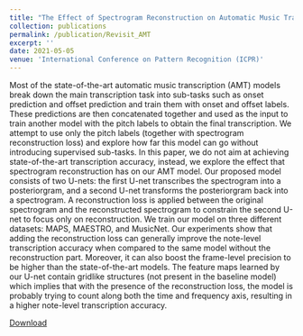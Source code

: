 ```yaml
---
title: "The Effect of Spectrogram Reconstruction on Automatic Music Transcription: An Alternative Approach to Improve Transcription Accuracy"
collection: publications
permalink: /publication/Revisit_AMT
excerpt: ''
date: 2021-05-05 
venue: 'International Conference on Pattern Recognition (ICPR)'
---
```

Most of the state-of-the-art automatic music transcription (AMT) models break down the main transcription task into sub-tasks such as onset prediction and offset prediction and train them with onset and offset labels. These predictions are then concatenated together and used as the input to train another model with the pitch labels to obtain the final transcription. We attempt to use only the pitch labels (together with spectrogram reconstruction loss) and explore how far this model can go without introducing supervised sub-tasks. In this paper, we do not aim at achieving state-of-the-art transcription accuracy, instead, we explore the effect that spectrogram reconstruction has on our AMT model. Our proposed model consists of two U-nets: the first U-net transcribes the spectrogram into a posteriorgram, and a second U-net transforms the posteriorgram back into a spectrogram. A reconstruction loss is applied between the original spectrogram and the reconstructed spectrogram to constrain the second U-net to focus only on reconstruction. We train our model on three different datasets: MAPS, MAESTRO, and MusicNet. Our experiments show that adding the reconstruction loss can generally improve the note-level transcription accuracy when compared to the same model without the reconstruction part. Moreover, it can also boost the frame-level precision to be higher than the state-of-the-art models. The feature maps learned by our U-net contain gridlike structures (not present in the baseline model) which implies that with the presence of the reconstruction loss, the model is probably trying to count along both the time and frequency axis, resulting in a higher note-level transcription accuracy.

[Download](https://ieeexplore.ieee.org/abstract/document/9412155)